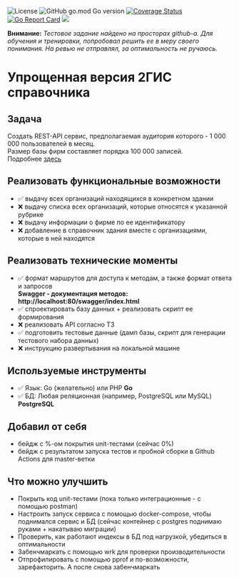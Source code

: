 ![License](https://img.shields.io/github/license/p12s/2gis-catalog-api)
![GitHub go.mod Go version](https://img.shields.io/github/go-mod/go-version/p12s/2gis-catalog-api?style=plastic)
[![Coverage Status](https://codecov.io/gh/p12s/2gis-catalog-api/branch/master/graph/badge.svg?token=sTWAW1J7hW)](https://codecov.io/gh/p12s/2gis-catalog-api)
[![Go Report Card](https://goreportcard.com/badge/github.com/p12s/2gis-catalog-api)](https://goreportcard.com/report/github.com/p12s/2gis-catalog-api)
<img src="https://github.com/p12s/2gis-catalog-api/workflows/lint-build/badge.svg?branch=master">

**Внимание:** *Тестовое задание найдено на просторах github-а. Для обучения и тренировки, попробовал решить ее в меру своего понимания. На ревью не отправлял, за оптимальность не ручаюсь.*

# Упрощенная версия 2ГИС справочника

## Задача
Создать REST-API сервис, предполагаемая аудитория которого - 1 000 000 пользователей в месяц.  
Размер базы фирм составляет порядка 100 000 записей.     
Подробнее [здесь](task.md)

## Реализовать функциональные возможности
- ✅ выдачу всех организаций находящихся в конкретном здании
- ❌ выдачу списка всех организаций, которые относятся к указанной рубрике
- ❌ выдачу информации о фирме по ее идентификатору
- ❌ добавление в справочник здания вместе с организациями, которые в ней находятся

## Реализовать технические моменты
- ✅ формат маршрутов для доступа к методам, а также формат ответа и запросов  
  **Swagger - документация методов:   
  http://localhost:80/swagger/index.html**
- ✅ спроектировать базу данных + реализовать скрипт ее формирования
- ❌ реализовать API согласно ТЗ
- ✅ подготовить тестовые данные (дамп базы, скрипт для генерации тестового набора данных)
- ❌ инструкцию развертывания на локальной машине

## Используемые инструменты
- ✅ Язык:  Go (желательно) или PHP
  **Go**
- ✅ БД: Любая реляционная (например, PostgreSQL или MySQL)
  **PostgreSQL**
  
## Добавил от себя
- бейдж с %-ом покрытия unit-тестами (сейчас 0%)
- бейдж с результатом запуска тестов и пробной сборки в Github Actions для master-ветки

## Что можно улучшить
- Покрыть код unit-тестами (пока только интеграционные - с помощью postman)
- Настроить запуск сервиса с помощью docker-compose, чтобы поднимался сервис и БД (сейчас контейнер с postgres поднимаю руками + накатываю миграции)
- Проверить, как работают индексы в БД под нагрузкой, убедиться в оптимальности
- Забенчмаркать с помощью wrk для проверки производительности
- Отпрофилировать с помощью pprof и по-возможности, зарефакторить. А после снова забенчмаркать  

